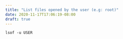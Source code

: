 ```yaml
---
title: "List files opened by the user (e.g: root)"
date: 2020-11-17T17:06:19-08:00
draft: true
---
```


```
lsof -u USER
```